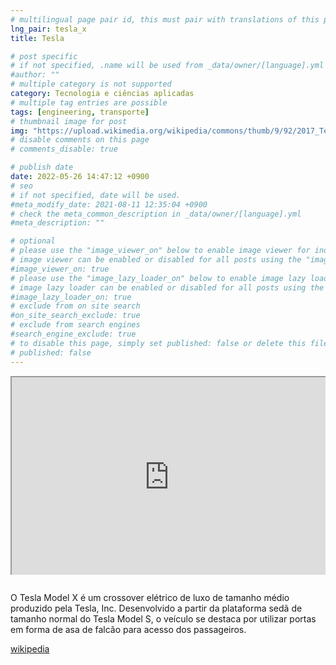 ```yaml
---
# multilingual page pair id, this must pair with translations of this page. (This name must be unique)
lng_pair: tesla_x
title: Tesla

# post specific
# if not specified, .name will be used from _data/owner/[language].yml
#author: ""
# multiple category is not supported
category: Tecnologia e ciências aplicadas
# multiple tag entries are possible
tags: [engineering, transporte]
# thumbnail image for post
img: "https://upload.wikimedia.org/wikipedia/commons/thumb/9/92/2017_Tesla_Model_X_100D_Front.jpg/1920px-2017_Tesla_Model_X_100D_Front.jpg"
# disable comments on this page
# comments_disable: true

# publish date
date: 2022-05-26 14:47:12 +0900
# seo
# if not specified, date will be used.
#meta_modify_date: 2021-08-11 12:35:04 +0900
# check the meta_common_description in _data/owner/[language].yml
#meta_description: ""

# optional
# please use the "image_viewer_on" below to enable image viewer for individual pages or posts (_posts/ or [language]/_posts folders).
# image viewer can be enabled or disabled for all posts using the "image_viewer_posts: true" setting in _data/conf/main.yml.
#image_viewer_on: true
# please use the "image_lazy_loader_on" below to enable image lazy loader for individual pages or posts (_posts/ or [language]/_posts folders).
# image lazy loader can be enabled or disabled for all posts using the "image_lazy_loader_posts: true" setting in _data/conf/main.yml.
#image_lazy_loader_on: true
# exclude from on site search
#on_site_search_exclude: true
# exclude from search engines
#search_engine_exclude: true
# to disable this page, simply set published: false or delete this file
# published: false
---
```


<div style="position:relative;padding-bottom:56.25%;padding-top:35px;height:0;margin-bottom:2em;overflow:hidden">
    <iframe style="position:absolute;top:0;left:0;width:100%;height:100%"  src="https://www.youtube.com/embed/FlQuhF9wmuI?si=JeYH6FqLyV6uzRmX" title="YouTube video player"  allowfullscreen>
    </iframe>
</div>
O Tesla Model X é um crossover elétrico de luxo de tamanho médio produzido pela Tesla, Inc.
Desenvolvido a partir da plataforma sedã de tamanho normal do Tesla Model S, o veículo se destaca por utilizar portas em forma de asa de falcão para acesso dos passageiros.

[wikipedia](https://pt.wikipedia.org/wiki/Tesla_Model_X)
